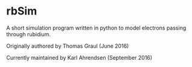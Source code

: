 # rbSim
A short simulation program written in python to model 
electrons passing through rubidium. 

Originally authored by Thomas Graul (June 2016) 

Currently maintained by Karl Ahrendsen (September 2016)
